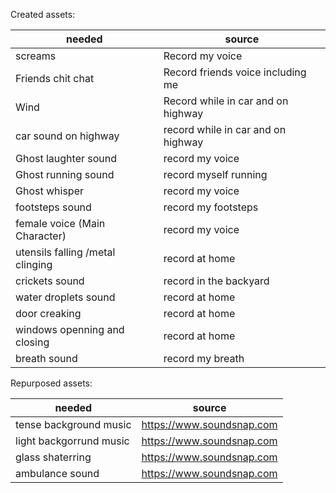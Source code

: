 Created assets:

|needed     |       source|
|----------|---------------|
|screams   |         Record my voice|
|Friends chit chat| Record friends voice including me|
|Wind |     Record while in car and on highway|
|car sound on highway | record while in car and on highway|
|Ghost laughter sound     |  record my voice|
|Ghost running sound |      record myself running|
|Ghost whisper |           record my voice|
|footsteps sound | record my footsteps|
|female voice (Main Character) | record my voice|
| utensils falling /metal clinging | record at home|
| crickets sound | record in the backyard|
| water droplets sound| record at home|
| door creaking | record at home|
| windows openning and closing | record at home |
|breath sound | record my breath|



Repurposed assets:

|needed| source|
|----------|-----------|
|tense background music |   https://www.soundsnap.com|
|light backgorrund music | https://www.soundsnap.com|
|glass shaterring | https://www.soundsnap.com|
|ambulance sound | https://www.soundsnap.com|

